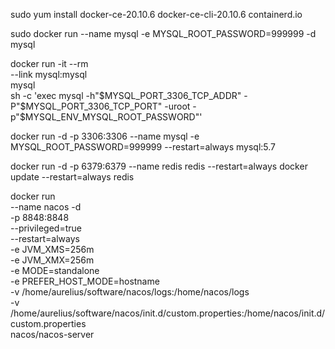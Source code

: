 sudo yum install docker-ce-20.10.6 docker-ce-cli-20.10.6 containerd.io

sudo docker run --name mysql -e MYSQL_ROOT_PASSWORD=999999 -d mysql

docker run -it --rm \
    --link mysql:mysql \
    mysql \
    sh -c 'exec mysql -h"$MYSQL_PORT_3306_TCP_ADDR" -P"$MYSQL_PORT_3306_TCP_PORT" -uroot -p"$MYSQL_ENV_MYSQL_ROOT_PASSWORD"'


docker run -d -p 3306:3306 --name mysql -e MYSQL_ROOT_PASSWORD=999999 --restart=always  mysql:5.7

docker run -d -p 6379:6379 --name redis redis --restart=always
docker update --restart=always redis

docker  run \
    --name nacos -d \
    -p 8848:8848 \
    --privileged=true \
    --restart=always \
    -e JVM_XMS=256m \
    -e JVM_XMX=256m \
    -e MODE=standalone \
    -e PREFER_HOST_MODE=hostname \
    -v /home/aurelius/software/nacos/logs:/home/nacos/logs \
    -v /home/aurelius/software/nacos/init.d/custom.properties:/home/nacos/init.d/custom.properties \
    nacos/nacos-server
